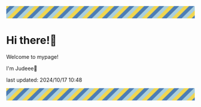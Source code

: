 <!-- Header image -->
<img src="./pokemon/pokemon_24.png" width="1000">

# Hi there!👋

Welcome to mypage!

I'm Judeee🐷

last updated: 2024/10/17 10:48

<!-- Footer image -->
<img src="./pokemon/pokemon_24.png" width="1000">
